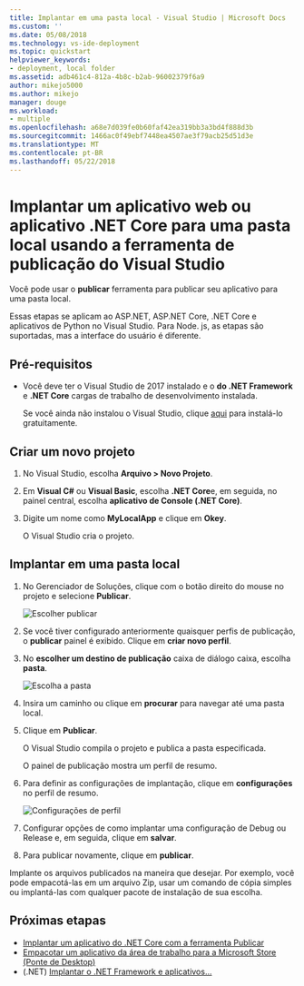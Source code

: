 ```yaml
---
title: Implantar em uma pasta local - Visual Studio | Microsoft Docs
ms.custom: ''
ms.date: 05/08/2018
ms.technology: vs-ide-deployment
ms.topic: quickstart
helpviewer_keywords:
- deployment, local folder
ms.assetid: adb461c4-812a-4b8c-b2ab-96002379f6a9
author: mikejo5000
ms.author: mikejo
manager: douge
ms.workload:
- multiple
ms.openlocfilehash: a68e7d039fe0b60faf42ea319bb3a3bd4f888d3b
ms.sourcegitcommit: 1466ac0f49ebf7448ea4507ae3f79acb25d51d3e
ms.translationtype: MT
ms.contentlocale: pt-BR
ms.lasthandoff: 05/22/2018
---
```

# <a name="deploy-a-web-app-or-net-core-app-to-a-local-folder-using-the-visual-studio-publish-tool"></a>Implantar um aplicativo web ou aplicativo .NET Core para uma pasta local usando a ferramenta de publicação do Visual Studio

Você pode usar o **publicar** ferramenta para publicar seu aplicativo para uma pasta local. 

Essas etapas se aplicam ao ASP.NET, ASP.NET Core, .NET Core e aplicativos de Python no Visual Studio. Para Node. js, as etapas são suportadas, mas a interface do usuário é diferente.

## <a name="prerequisites"></a>Pré-requisitos

* Você deve ter o Visual Studio de 2017 instalado e o **do .NET Framework** e **.NET Core** cargas de trabalho de desenvolvimento instalada.

    Se você ainda não instalou o Visual Studio, clique [aqui](http://www.visualstudio.com) para instalá-lo gratuitamente.

## <a name="create-a-new-project"></a>Criar um novo projeto 

1. No Visual Studio, escolha **Arquivo > Novo Projeto**.

1. Em **Visual C#** ou **Visual Basic**, escolha **.NET Core**e, em seguida, no painel central, escolha **aplicativo de Console (.NET Core)**.

1. Digite um nome como **MyLocalApp** e clique em **Okey**.

    O Visual Studio cria o projeto.

## <a name="deploy-to-a-local-folder"></a>Implantar em uma pasta local

1. No Gerenciador de Soluções, clique com o botão direito do mouse no projeto e selecione **Publicar**.

    ![Escolher publicar](../deployment/media/quickstart-publish.png "escolher publicar")

1. Se você tiver configurado anteriormente quaisquer perfis de publicação, o **publicar** painel é exibido. Clique em **criar novo perfil**.

1. No **escolher um destino de publicação** caixa de diálogo caixa, escolha **pasta**.

    ![Escolha a pasta](../deployment/media/quickstart-publish-folder.png "Escolher pasta")

1. Insira um caminho ou clique em **procurar** para navegar até uma pasta local.

1. Clique em **Publicar**.

    O Visual Studio compila o projeto e publica a pasta especificada.

    O painel de publicação mostra um perfil de resumo.

1. Para definir as configurações de implantação, clique em **configurações** no perfil de resumo.

    ![Configurações de perfil](../deployment/media/quickstart-profile-settings.png "as configurações de perfil") 

1. Configurar opções de como implantar uma configuração de Debug ou Release e, em seguida, clique em **salvar**.

1. Para publicar novamente, clique em **publicar**.

Implante os arquivos publicados na maneira que desejar. Por exemplo, você pode empacotá-las em um arquivo Zip, usar um comando de cópia simples ou implantá-las com qualquer pacote de instalação de sua escolha.

## <a name="next-steps"></a>Próximas etapas

- [Implantar um aplicativo do .NET Core com a ferramenta Publicar](/dotnet/core/deploying/deploy-with-vs?toc=/visualstudio/deployment/toc.json&bc=/visualstudio/deployment/_breadcrumb/toc.json)
- [Empacotar um aplicativo da área de trabalho para a Microsoft Store (Ponte de Desktop)](/windows/uwp/porting/desktop-to-uwp-packaging-dot-net?toc=/visualstudio/deployment/toc.json&bc=/visualstudio/deployment/_breadcrumb/toc.json)
- (.NET) [Implantar o .NET Framework e aplicativos...](/dotnet/framework/deployment/)
